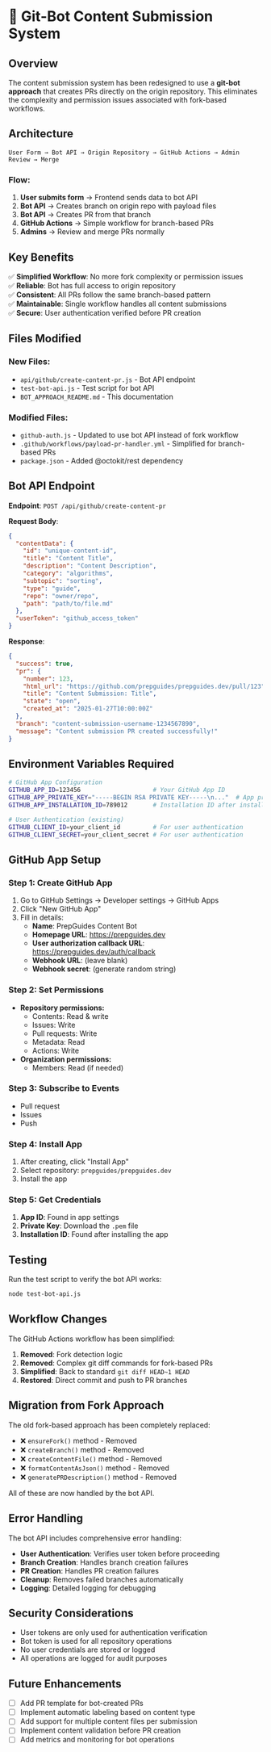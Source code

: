 # 🤖 Git-Bot Content Submission System

## Overview

The content submission system has been redesigned to use a **git-bot approach** that creates PRs directly on the origin repository. This eliminates the complexity and permission issues associated with fork-based workflows.

## Architecture

```
User Form → Bot API → Origin Repository → GitHub Actions → Admin Review → Merge
```

### Flow:
1. **User submits form** → Frontend sends data to bot API
2. **Bot API** → Creates branch on origin repo with payload files
3. **Bot API** → Creates PR from that branch
4. **GitHub Actions** → Simple workflow for branch-based PRs
5. **Admins** → Review and merge PRs normally

## Key Benefits

✅ **Simplified Workflow**: No more fork complexity or permission issues  
✅ **Reliable**: Bot has full access to origin repository  
✅ **Consistent**: All PRs follow the same branch-based pattern  
✅ **Maintainable**: Single workflow handles all content submissions  
✅ **Secure**: User authentication verified before PR creation  

## Files Modified

### New Files:
- `api/github/create-content-pr.js` - Bot API endpoint
- `test-bot-api.js` - Test script for bot API
- `BOT_APPROACH_README.md` - This documentation

### Modified Files:
- `github-auth.js` - Updated to use bot API instead of fork workflow
- `.github/workflows/payload-pr-handler.yml` - Simplified for branch-based PRs
- `package.json` - Added @octokit/rest dependency

## Bot API Endpoint

**Endpoint**: `POST /api/github/create-content-pr`

**Request Body**:
```json
{
  "contentData": {
    "id": "unique-content-id",
    "title": "Content Title",
    "description": "Content Description",
    "category": "algorithms",
    "subtopic": "sorting",
    "type": "guide",
    "repo": "owner/repo",
    "path": "path/to/file.md"
  },
  "userToken": "github_access_token"
}
```

**Response**:
```json
{
  "success": true,
  "pr": {
    "number": 123,
    "html_url": "https://github.com/prepguides/prepguides.dev/pull/123",
    "title": "Content Submission: Title",
    "state": "open",
    "created_at": "2025-01-27T10:00:00Z"
  },
  "branch": "content-submission-username-1234567890",
  "message": "Content submission PR created successfully!"
}
```

## Environment Variables Required

```bash
# GitHub App Configuration
GITHUB_APP_ID=123456                    # Your GitHub App ID
GITHUB_APP_PRIVATE_KEY="-----BEGIN RSA PRIVATE KEY-----\n..."  # App private key
GITHUB_APP_INSTALLATION_ID=789012       # Installation ID after installing app

# User Authentication (existing)
GITHUB_CLIENT_ID=your_client_id         # For user authentication
GITHUB_CLIENT_SECRET=your_client_secret # For user authentication
```

## GitHub App Setup

### Step 1: Create GitHub App
1. Go to GitHub Settings → Developer settings → GitHub Apps
2. Click "New GitHub App"
3. Fill in details:
   - **Name**: PrepGuides Content Bot
   - **Homepage URL**: https://prepguides.dev
   - **User authorization callback URL**: https://prepguides.dev/auth/callback
   - **Webhook URL**: (leave blank)
   - **Webhook secret**: (generate random string)

### Step 2: Set Permissions
- **Repository permissions:**
  - Contents: Read & write
  - Issues: Write
  - Pull requests: Write
  - Metadata: Read
  - Actions: Write
- **Organization permissions:**
  - Members: Read (if needed)

### Step 3: Subscribe to Events
- Pull request
- Issues
- Push

### Step 4: Install App
1. After creating, click "Install App"
2. Select repository: `prepguides/prepguides.dev`
3. Install the app

### Step 5: Get Credentials
1. **App ID**: Found in app settings
2. **Private Key**: Download the `.pem` file
3. **Installation ID**: Found after installing the app

## Testing

Run the test script to verify the bot API works:

```bash
node test-bot-api.js
```

## Workflow Changes

The GitHub Actions workflow has been simplified:

1. **Removed**: Fork detection logic
2. **Removed**: Complex git diff commands for fork-based PRs
3. **Simplified**: Back to standard `git diff HEAD~1 HEAD`
4. **Restored**: Direct commit and push to PR branches

## Migration from Fork Approach

The old fork-based approach has been completely replaced:

- ❌ `ensureFork()` method - Removed
- ❌ `createBranch()` method - Removed  
- ❌ `createContentFile()` method - Removed
- ❌ `formatContentAsJson()` method - Removed
- ❌ `generatePRDescription()` method - Removed

All of these are now handled by the bot API.

## Error Handling

The bot API includes comprehensive error handling:

- **User Authentication**: Verifies user token before proceeding
- **Branch Creation**: Handles branch creation failures
- **PR Creation**: Handles PR creation failures
- **Cleanup**: Removes failed branches automatically
- **Logging**: Detailed logging for debugging

## Security Considerations

- User tokens are only used for authentication verification
- Bot token is used for all repository operations
- No user credentials are stored or logged
- All operations are logged for audit purposes

## Future Enhancements

- [ ] Add PR template for bot-created PRs
- [ ] Implement automatic labeling based on content type
- [ ] Add support for multiple content files per submission
- [ ] Implement content validation before PR creation
- [ ] Add metrics and monitoring for bot operations